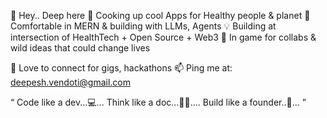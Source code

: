 👋  Hey.. Deep here
 👀  Cooking up cool Apps for Healthy people & planet
 🌱  Comfortable in MERN & building with LLMs, Agents
 💡  Building at intersection of HealthTech + Open Source + Web3
 🤝  In game for collabs & wild ideas that could change lives

💞️ Love to connect for gigs, hackathons 📫 Ping me at: deepesh.vendoti@gmail.com


 “  Code like a dev...💻... Think like a doc...🧑‍⚕️.... Build like a founder..🚀... ”

<!---
Deepesh-vendoti/Deepesh-vendoti is a ✨ special ✨ repository because its `README.md` (this file) appears on your GitHub profile.
You can click the Preview link to take a look at your changes.
--->
